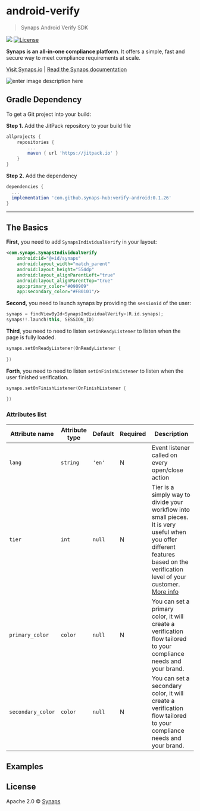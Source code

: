 # android-verify

> Synaps Android Verify SDK 

[![](https://jitpack.io/v/synaps-hub/verify-android.svg)](https://jitpack.io/#synaps-hub/verify-android)
[![License](https://img.shields.io/badge/License-Apache%202.0-blue.svg)](https://opensource.org/licenses/Apache-2.0)

**Synaps is an all-in-one compliance platform**. It offers a simple, fast and secure way to meet compliance requirements at scale.

[Visit Synaps.io](https://synaps.io) | [Read the Synaps documentation](https://docs.synaps.io)

![enter image description here](https://storage.googleapis.com/synaps-docs-media/synaps-verify.png)

## Gradle Dependency
To get a Git project into your build:

**Step 1.** Add the JitPack repository to your build file

```gradle
allprojects {
    repositories {
        ...
        maven { url 'https://jitpack.io' }
    }
}
```

**Step 2.** Add the dependency

```gradle
dependencies {
  ...
  implementation 'com.github.synaps-hub:verify-android:0.1.26'
}
```


---

## The Basics

**First,** you need to add `SynapsIndividualVerify` in your layout:

```xml
<com.synaps.SynapsIndividualVerify
    android:id="@+id/synaps"
    android:layout_width="match_parent"
    android:layout_height="554dp"
    android:layout_alignParentLeft="true"
    android:layout_alignParentTop="true"
    app:primary_color="#090909"
    app:secondary_color="#FB0101"/>
```

**Second,** you need to launch synaps by providing the `sessionid` of the user:

```kotlin
synaps = findViewById<SynapsIndividualVerify>(R.id.synaps);
synaps!!.launch(this, SESSION_ID)
```

**Third**, you need to need to listen `setOnReadyListener` to listen when the page is fully loaded.

```kotlin
synaps.setOnReadyListener(OnReadyListener {
 
})
```

**Forth**, you need to need to listen `setOnFinishListener` to listen when the user finished verification.

```kotlin
synaps.setOnFinishListener(OnFinishListener {
   
})
```

### Attributes list

| Attribute name          | Attribute type                                                                                           | Default | Required | Description                                                                   |
| ------------------ | --------------------------------------------------------------------------------------------------- | ------- | -------- | ----------------------------------------------------------------------------- |
| `lang`      | `string`                                                                       | `'en'`  | N        | Event listener called on every open/close action                              |
| `tier`      | `int`                                                                       | `null`  | N        | Tier is a simply way to divide your workflow into small pieces. It is very useful when you offer different features based on the verification level of your customer.  [More info](https://docs.synaps.io/manager-1/apps/individual/tiers)                           |
| `primary_color`      | `color`                                                                     | `null`  | N        | You can set a primary color, it will create a verification flow tailored to your compliance needs and your brand. |
| `secondary_color`      | `color`                                                                     | `null`  | N        | You can set a secondary color, it will create a verification flow tailored to your compliance needs and your brand. |

## Examples

## License

Apache 2.0 © [Synaps](https://www.synaps.io/)